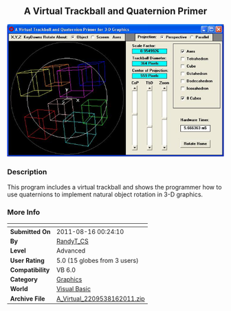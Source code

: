 ﻿<div align="center">

## A Virtual Trackball and Quaternion Primer

<img src="PIC2011816211497758.JPG">
</div>

### Description

This program includes a virtual trackball and shows the programmer how to use quaternions to implement natural object rotation in 3-D graphics.
 
### More Info
 


<span>             |<span>
---                |---
**Submitted On**   |2011-08-16 00:24:10
**By**             |[RandyT\_CS](https://github.com/Planet-Source-Code/PSCIndex/blob/master/ByAuthor/randyt-cs.md)
**Level**          |Advanced
**User Rating**    |5.0 (15 globes from 3 users)
**Compatibility**  |VB 6\.0
**Category**       |[Graphics](https://github.com/Planet-Source-Code/PSCIndex/blob/master/ByCategory/graphics__1-46.md)
**World**          |[Visual Basic](https://github.com/Planet-Source-Code/PSCIndex/blob/master/ByWorld/visual-basic.md)
**Archive File**   |[A\_Virtual\_2209538162011\.zip](https://github.com/Planet-Source-Code/randyt-cs-a-virtual-trackball-and-quaternion-primer__1-74043/archive/master.zip)








